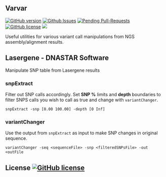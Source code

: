 Varvar
--

[![GitHub version](https://badge.fury.io/gh/bretonics%2Fvarvar.svg)](http://badge.fury.io/gh/bretonics%2Fvarvar)
[![Github Issues](http://githubbadges.herokuapp.com/bretonics/varvar/issues)](https://github.com/bretonics/varvar/issues)
[![Pending Pull-Requests](http://githubbadges.herokuapp.com/bretonics/varvar/pulls)](https://github.com/bretonics/varvar/pulls)
[![GitHub license](https://img.shields.io/badge/License-MIT-orange.svg)](https://bretonics.mit-license.org/)
![](https://reposs.herokuapp.com/?path=bretonics/varvar&color=lightgrey)

Useful utilities for various variant call manipulations from NGS assembly/alignment results.

## Lasergene - DNASTAR Software
Manipulate SNP table from Lasergene results

### snpExtract
Filter out SNP calls accordingly. Set **SNP %** limits and **depth** boundaries to filter SNPS calls you wish to call as true and change with `variantChanger`.

`snpExtract -snp [0.00 100.00] -depth [0 Inf]`

### variantChanger
Use the output from `snpExtract` as input to make SNP changes in original sequence.

`variantChanger -seq <sequenceFile> -snp <filteredSNPsFile> -out <outFile`


## License [![GitHub license](https://img.shields.io/badge/License-MIT-orange.svg)](https://bretonics.mit-license.org/)
